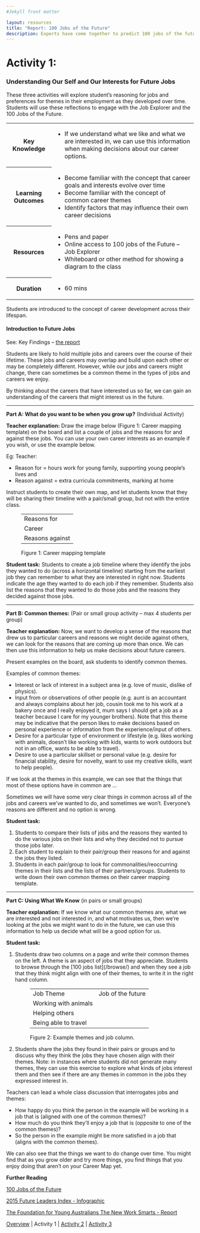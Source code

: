 ```yaml
---
#Jekyll front matter

layout: resources
title: "Report: 100 Jobs of the Future"
description: Experts have come together to predict 100 jobs of the future.
---
```

# Activity 1:
### Understanding Our Self and Our Interests for Future Jobs
<p class="intro">These three activities will explore student’s reasoning for jobs and preferences for themes in their employment as they developed over time.  Students will use these reflections to engage with the Job Explorer and the 100 Jobs of the Future.</p>

<table class="resource-summary">
<tr><th>Key Knowledge</th> <td><ul><li>If we understand what we like and what we are interested in, we can use this information when making decisions about our career options.</li></ul></td></tr>
<tr><th>Learning Outcomes</th> <td><ul><li>Become familiar with the concept that career goals and interests evolve over time</li>	<li>Become familiar with the concept of common career themes</li> <li>Identify factors that may influence their own career decisions</li></ul></td></tr>
<tr><th>Resources</th> <td><ul><li>Pens and paper</li>	<li>Online access to 100 jobs of the Future – Job Explorer</li>	<li>Whiteboard or other method for showing a diagram to the class</li></ul></td></tr>
<tr><th>Duration</th> <td><ul><li>60 mins</li></ul></td></tr>
</table>

Students are introduced to the concept of career development across their lifespan.

#### Introduction to Future Jobs

See: Key Findings – [the report](/report)

Students are likely to hold multiple jobs and careers over the course of their lifetime. These jobs and careers may overlap and build upon each other or may be completely different. However, while our jobs and careers might change, there can sometimes be a common theme in the types of jobs and careers we enjoy.

By thinking about the careers that have interested us so far, we can gain an understanding of the careers that might interest us in the future.

---

**Part A: What do you want to be when you grow up?** (Individual Activity)

**Teacher explanation:** Draw the image below (Figure 1: Career mapping template) on the board and list a couple of jobs and the reasons for and against these jobs. You can use your own career interests as an example if you wish, or use the example below.

Eg: Teacher:
* Reason for = hours work for young family, supporting young people’s lives and
* Reason against = extra curricula commitments, marking at home

Instruct students to create their own map, and let students know that they will be sharing their timeline with a pair/small group, but not with the entire class.

<figure class="resources">
  <table class="career-mapping">
    <tr><td>Reasons for</td></tr>
    <tr><td class="centered">Career</td></tr>
    <tr><td>Reasons against</td></tr>
  </table>
  <figcaption class="centered">Figure 1: Career mapping template</figcaption>
</figure>

**Student task:** Students to create a job timeline where they identify the jobs they wanted to do (across a horizontal timeline) starting from the earliest job they can remember to what they are interested in right now. Students indicate the age they wanted to do each job if they remember.
Students also list the reasons that they wanted to do those jobs and the reasons they decided against those jobs.

---

**Part B: Common themes:** (Pair or small group activity – max 4 students per group)

**Teacher explanation:** Now, we want to develop a sense of the reasons that drew us to particular careers and reasons we might decide against others, we can look for the reasons that are coming up more than once. We can then use this information to help us make decisions about future careers.

Present examples on the board, ask students to identify common themes.

Examples of common themes:
*	Interest or lack of interest in a subject area (e.g. love of music, dislike of physics).
*	Input from or observations of other people (e.g. aunt is an accountant and always complains about her job, cousin took me to his work at a bakery once and I really enjoyed it, mum says I should get a job as a teacher because I care for my younger brothers).
Note that this theme may be indicative that the person likes to make decisions based on personal experience or information from the experience/input of others.
*	Desire for a particular type of environment or lifestyle (e.g. likes working with animals, doesn’t like working with kids, wants to work outdoors but not in an office, wants to be able to travel).
*	Desire to use a particular skillset or personal value (e.g. desire for financial stability, desire for novelty, want to use my creative skills, want to help people).

If we look at the themes in this example, we can see that the things that most of these options have in common are …

Sometimes we will have some very clear things in common across all of the jobs and careers we’ve wanted to do, and sometimes we won’t. Everyone’s reasons are different and no option is wrong.

**Student task:**
1. Students to compare their lists of jobs and the reasons they wanted to do the various jobs on their lists and why they decided not to pursue those jobs later.
2. Each student to explain to their pair/group their reasons for and against the jobs they listed.
3. Students in each pair/group to look for commonalities/reoccurring themes in their lists and the lists of their partners/groups. Students to write down their own common themes on their career mapping template.

---

**Part C: Using What We Know** (in pairs or small groups)

**Teacher explanation:** If we know what our common themes are, what we are interested and not interested in, and what motivates us, then we’re looking at the jobs we might want to do in the future, we can use this information to help us decide what will be a good option for us.

**Student task:**
<ol>
  <li>Students draw two columns on a page and write their common themes on the left. A theme is an aspect of jobs that they appreciate.  Students to browse through the [100 jobs list](/browse/) and when they see a job that they think might align with one of their themes,  to write it in the right hand column.
    <figure class="resources">
      <table class="lined">
        <tr><td>Job Theme</td>	<td>Job of the future</td></tr>
        <tr><td>Working with animals</td>	<td></td></tr>
        <tr><td>Helping others</td>	<td></td></tr>
        <tr><td>Being able to travel</td>	<td></td></tr>
      </table>
      <figcaption class="centered">Figure 2: Example themes and job column.</figcaption>
    </figure>
  </li>
  <li>Students share the jobs they found in their pairs or groups and to discuss why they think the jobs they have chosen align with their themes. Note: in instances where students did not generate many themes, they can use this exercise to explore what kinds of jobs interest them and then see if there are any themes in common in the jobs they expressed interest in.</li>
</ol>

Teachers can lead a whole class discussion that interrogates jobs and themes:
*	How happy do you think the person in the example will be working in a job that is (aligned with one of the common themes)?
*	How much do you think they’ll enjoy a job that is (opposite to one of the common themes)?
*	So the person in the example might be more satisfied in a job that (aligns with the common themes).

We can also see that the things we want to do change over time. You might find that as you grow older and try more things, you find things that you enjoy doing that aren’t on your Career Map yet.

**Further Reading**

[100 Jobs of the Future](/report/)

[2015 Future Leaders Index - Infographic](http://www.bdo.com.au/getattachment/Insights/Publications/Future-Leaders-Index/Future-Leaders-Index-Part-3/FLI_PAPER-3_Infographics_Final.pdf.aspx)

[The Foundation for Young Australians The New Work Smarts - Report](https://www.fya.org.au/wp-content/uploads/2017/07/FYA_TheNewWorkSmarts_July2017.pdf)

<p class="report-pagination"><a href="/resources/">Overview</a> | <span>Activity 1</span> | <a href="/resources/activity2/">Activity 2</a> | <a href="/resources/activity3/">Activity 3</a> </p>

